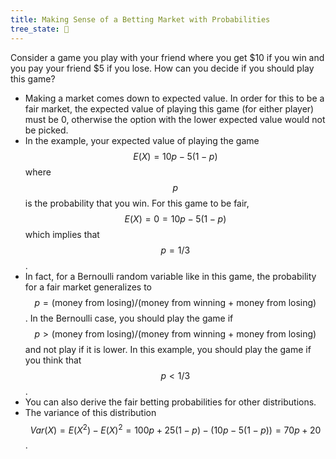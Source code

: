 ```yaml
---
title: Making Sense of a Betting Market with Probabilities
tree_state: 🌱
---
```


Consider a game you play with your friend where you get \$10 if you win and you pay your friend ​\$5 if you lose. How can you decide if you should play this game?

- Making a market comes down to expected value. In order for this to be a fair market, the expected value of playing this game (for either player) must be 0, otherwise the option with the lower expected value would not be picked.
- In the example, your expected value of playing the game $$E(X) = 10p - 5(1-p)$$ where $$p$$ is the probability that you win. For this game to be fair, $$E(X) = 0 = 10p - 5(1-p)$$ which implies that $$p = 1/3$$.
- In fact, for a Bernoulli random variable like in this game, the probability for a fair market generalizes to $$p = (\text{money from losing})/\text{(money from winning + money from losing)}$$. In the Bernoulli case, you should play the game if $$p > (\text{money from losing})/\text{(money from winning + money from losing)}$$ and not play if it is lower. In this example, you should play the game if you think that $$p < 1/3$$.
- You can also derive the fair betting probabilities for other distributions.
- The variance of this distribution $$Var(X) = E(X^2)-E(X)^2 = 100p + 25(1-p) - (10p - 5(1-p)) = 70p + 20$$.